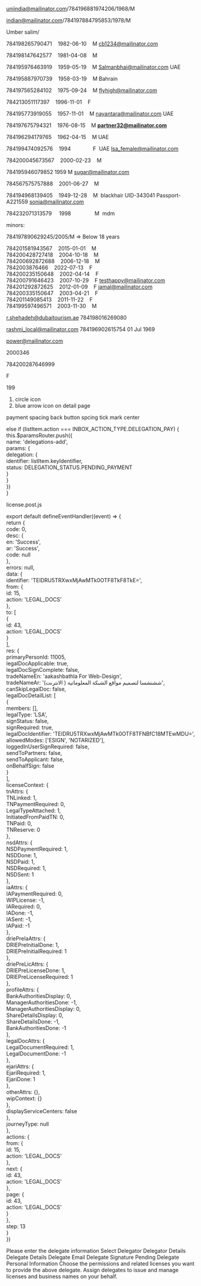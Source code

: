 
uniindia@mailinator.com/784196881974206/1968/M

indian@mailinator.com/784197884795853/1978/M

Umber salim/

784198265790471    1982-06-10    M cb1234@mailinator.com

784198147642577    1981-04-08    M

784195976463919    1959-05-19    M Salmanbhai@mailinator.com UAE

784195887970739    1958-03-19    M Bahrain

784197565284102    1975-09-24    M flyhigh@mailinator.com

784213051117397    1996-11-01    F

784195773919055    1957-11-01    M nayantara@mailinator.com UAE

784197675794321    1976-08-15    M   **partner32@mailinator.com**

784196294179765    1962-04-15    M UAE

784199474092576    1994               F  UAE lsa_female@mailinator.com

784200045673567    2000-02-23    M

784195946079852    1959 M sugar@mailinator.com

784567575757888    2001-06-27    M

784194968139405    1949-12-28    M  blackhair UID-343041 Passport-A221559 sonia@mailinator.com

784232071313579     1998                M  mdm 

minors: 

784197890629245/2005/M => Below 18 years

784201581943567    2015-01-01    M  
784200428727418    2004-10-18    M  
784200692872688    2006-12-18    M  
7842003876466    2022-07-13    F  
784200235150648    2002-04-14    F  
784200791646423    2007-10-29    F  testhappy@mailinator.com
784201292872625    2012-01-09    F  jamal@mailinator.com
784200335150647    2003-04-21    F  
784201149085413    2011-11-22    F  
784199597496571    2003-11-30    M

r.shehadeh@dubaitourism.ae
784198016269080

rashmi_local@mailinator.com
784196902615754
01 Jul 1969

power@mailinator.com

2000346

784200287646999

F

199


1. circle icon
2. blue arrow icon on detail page

payment spacing 
back button spcing
tick mark center


 else if (listItem.action === INBOX_ACTION_TYPE.DELEGATION_PAY) {  
  this.$paramsRouter.push({  
    name: 'delegations-add',  
    params: {  
      delegation: {  
        identifier: listItem.keyIdentifier,  
        status: DELEGATION_STATUS.PENDING_PAYMENT  
      }  
    }  
  })  
}


license.post.js

export default defineEventHandler((event) => {  
  return {  
    code: 0,  
    desc: {  
      en: 'Success',  
      ar: 'Success',  
      code: null  
    },  
    errors: null,  
    data: {  
      identifier: 'TElDRU5TRXwxMjAwMTk0OTF8TkF8TkE=',  
      from: {  
        id: 15,  
        action: 'LEGAL_DOCS'  
      },  
      to: [  
        {  
          id: 43,  
          action: 'LEGAL_DOCS'  
        }  
      ],  
      res: {  
        primaryPersonId: 11005,  
        legalDocApplicable: true,  
        legalDocSignComplete: false,  
        tradeNameEn: 'aakashbathla For Web-Design',  
        tradeNameAr: 'ششنشسا لتصميم مواقع الشبكة المعلوماتية ( الانترنت)',  
        canSkipLegalDoc: false,  
        legalDocDetailList: [  
          {  
            members: [],  
            legalType: 'LSA',  
            signStatus: false,  
            signRequired: true,  
            legalDocIdentifier: 'TElDRU5TRXwxMjAwMTk0OTF8TFNBfC18MTEwMDU=',  
            allowedModes: ['ESIGN', 'NOTARIZED'],  
            loggedInUserSignRequired: false,  
            sendToPartners: false,  
            sendToApplicant: false,  
            onBehalfSign: false  
          }  
        ],  
        licenseContext: {  
          tnAttrs: {  
            TNLinked: 1,  
            TNPaymentRequired: 0,  
            LegalTypeAttached: 1,  
            InitiatedFromPaidTN: 0,  
            TNPaid: 0,  
            TNReserve: 0  
          },  
          nsdAttrs: {  
            NSDPaymentRequired: 1,  
            NSDDone: 1,  
            NSDPaid: 1,  
            NSDRequired: 1,  
            NSDSent: 1  
          },  
          iaAttrs: {  
            IAPaymentRequired: 0,  
            WIPLicense: -1,  
            IARequired: 0,  
            IADone: -1,  
            IASent: -1,  
            IAPaid: -1  
          },  
          driePreIaAttrs: {  
            DRIEPreInitialDone: 1,  
            DRIEPreInitialRequired: 1  
          },  
          driePreLicAttrs: {  
            DRIEPreLicenseDone: 1,  
            DRIEPreLicenseRequired: 1  
          },  
          profileAttrs: {  
            BankAuthoritiesDisplay: 0,  
            ManagerAuthoritiesDone: -1,  
            ManagerAuthoritiesDisplay: 0,  
            ShareDetailsDisplay: 0,  
            ShareDetailsDone: -1,  
            BankAuthoritiesDone: -1  
          },  
          legalDocAttrs: {  
            LegalDocumentRequired: 1,  
            LegalDocumentDone: -1  
          },  
          ejariAttrs: {  
            EjariRequired: 1,  
            EjariDone: 1  
          },  
          otherAttrs: {},  
          wipContext: {}  
        },  
        displayServiceCenters: false  
      },  
      journeyType: null  
    },  
    actions: {  
      from: {  
        id: 15,  
        action: 'LEGAL_DOCS'  
      },  
      next: {  
        id: 43,  
        action: 'LEGAL_DOCS'  
      },  
      page: {  
        id: 43,  
        action: 'LEGAL_DOCS'  
      }  
    },  
    step: 13  
  }  
})

Please enter the delegate information
Select Delegator
Delegator Details
Delegate Details
Delegate Email
Delegate Signature Pending
Delegate Personal Information
Choose the permissions and related licenses you want to provide the above delegate.
Assign delegates to issue and manage licenses and business names on your behalf.